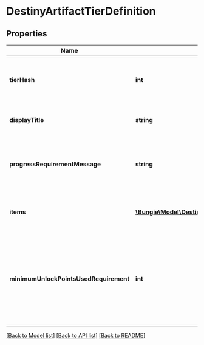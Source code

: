 # DestinyArtifactTierDefinition

## Properties
Name | Type | Description | Notes
------------ | ------------- | ------------- | -------------
**tierHash** | **int** | An identifier, unique within the Artifact, for this specific tier. | [optional] 
**displayTitle** | **string** | The human readable title of this tier, if any. | [optional] 
**progressRequirementMessage** | **string** | A string representing the localized minimum requirement text for this Tier, if any. | [optional] 
**items** | [**\Bungie\Model\Destiny\Definitions\Artifacts\DestinyArtifactTierItemDefinition[]**](DestinyArtifactTierItemDefinition.md) | The items that can be earned within this tier. | [optional] 
**minimumUnlockPointsUsedRequirement** | **int** | The minimum number of \&quot;unlock points\&quot; that you must have used before you can unlock items from this tier. | [optional] 

[[Back to Model list]](../README.md#documentation-for-models) [[Back to API list]](../README.md#documentation-for-api-endpoints) [[Back to README]](../README.md)


